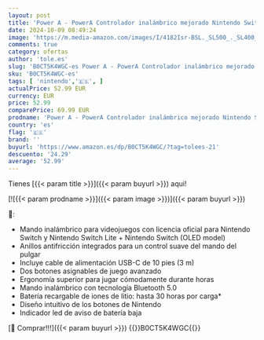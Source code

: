 ```yaml
---
layout: post
title: 'Power A - PowerA Controlador inalámbrico mejorado Nintendo Switch - Peely'
date: 2024-10-09 08:49:24
image: 'https://m.media-amazon.com/images/I/4182Isr-BSL._SL500_._SL400_.jpg'
comments: true
category: ofertas
author: 'tole.es'
slug: 'B0CT5K4WGC-es Power A - PowerA Controlador inalámbrico mejorado Nintendo...'
sku: 'B0CT5K4WGC-es'
tags: [ 'nintendo','🇪🇸', ]
actualPrice: 52.99 EUR
currency: EUR
price: 52.99
comparePrice: 69.99 EUR
prodname: 'Power A - PowerA Controlador inalámbrico mejorado Nintendo Switch - Peely'
country: 'es'
flag: '🇪🇸'
brand: ''
buyurl: 'https://www.amazon.es/dp/B0CT5K4WGC/?tag=tolees-21'
descuento: '24.29'
average: '52.99'
---
```


Tienes [{{< param title >}}]({{< param buyurl >}}) aqui!

[![{{< param prodname >}}]({{< param image >}})]({{< param buyurl >}})

🔎:

- Mando inalámbrico para videojuegos con licencia oficial para Nintendo Switch y Nintendo Switch Lite + Nintendo Switch (OLED model)
- Anillos antifricción integrados para un control suave del mando del pulgar
- Incluye cable de alimentación USB-C de 10 pies (3 m)
- Dos botones asignables de juego avanzado
- Ergonomía superior para jugar cómodamente durante horas
- Mando inalámbrico con tecnología Bluetooth 5.0
- Batería recargable de iones de litio: hasta 30 horas por carga*
- Diseño intuitivo de los botones de Nintendo
- Indicador led de aviso de batería baja

[🛒 Comprar!!!]({{< param buyurl >}})
{{<world>}}B0CT5K4WGC{{</world>}}
